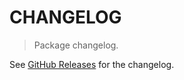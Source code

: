 # CHANGELOG

> Package changelog.

See [GitHub Releases](https://github.com/stdlib-js/ndarray-maybe-broadcast-arrays/releases) for the changelog.